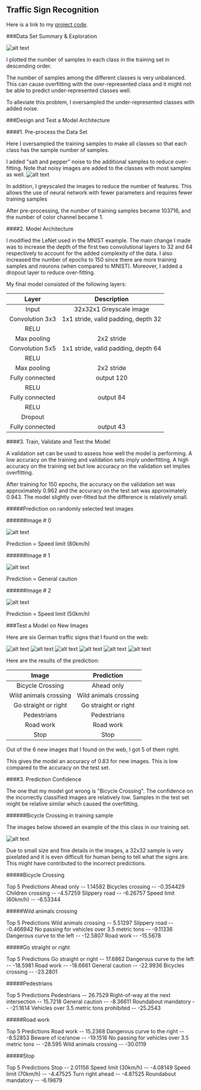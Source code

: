 **Traffic Sign Recognition** 
---


[//]: # (Image References)

[exploration]: ./write-up_images/exploration.png "exploration"
[noisy_image]: ./write-up_images/noisy_image.png "noisy_image"
[random_test_image_1]: ./write-up_images/random_test_image_1.png "random_test_image_1"
[random_test_image_2]: ./write-up_images/random_test_image_2.png "random_test_image_2"
[random_test_image_3]: ./write-up_images/random_test_image_3.png "random_test_image_3"
[new_image_1]: ./write-up_images/new_image_1.png "new_image_1"
[new_image_2]: ./write-up_images/new_image_2.png "new_image_2"
[new_image_3]: ./write-up_images/new_image_3.png "new_image_3"
[new_image_4]: ./write-up_images/new_image_4.png "new_image_4"
[new_image_5]: ./write-up_images/write-up_images/new_image_5.png "new_image_5"
[new_image_6]: ./write-up_images/new_image_6.png "new_image_6"
[new_image_1_train]: ./write-up_images/new_image_1_train.png "new_image_1_train"
[new_image_2_train]: ./write-up_images/new_image_2_train.png "new_image_2_train"
[new_image_3_train]: ./write-up_images/new_image_3_train.png "new_image_3_train"
[new_image_4_train]: ./write-up_images/new_image_4_train.png "new_image_4_train"
[new_image_5_train]: ./write-up_images/new_image_5_train.png "new_image_5_train"
[new_image_6_train]: ./write-up_images/new_image_6_train.png "new_image_6_train"
[bicycle_train]: ./write-up_images/bicycle_train.png "bicycle_train"


Here is a link to my [project code](https://github.com/tuzzer/CarND-Traffic-Sign-Classifier-Project/blob/master/Traffic_Sign_Classifier.ipynb).


###Data Set Summary & Exploration

![alt text][exploration]

I plotted the number of samples in each class in the training set in descending order.

The number of samples among the different classes is very unbalanced.
This can cause overfitting with the over-represented class and it might not be able to predict under-represented classes well. 

To alleviate this problem, I oversampled the under-represented classes with added noise.

###Design and Test a Model Architecture

####1. Pre-process the Data Set

Here I oversampled the training samples to make all classes so that each class has the sample number of samples. 

I added "salt and pepper" noise to the additional samples to reduce over-fitting. Note that noisy images are added to the classes with most samples as well.
![alt text][noisy_image]

In addition, I greyscaled the images to reduce the number of features. This allows the use of neural network with fewer parameters and requires fewer training samples

After pre-processing, the number of training samples became 103716, 
and the number of color channel became 1.


####2. Model Architecture

I modified the LeNet used in the MNIST example. 
The main change I made was to increase the depth of the first two convolutional layers to 32 and 64
respectively to account for the added complexity of the data. 
I also increased the number of epochs to 150 since there are more training samples and neurons (when compared to MNIST).
Moreover, I added a dropout layer to reduce over-fitting.

My final model consisted of the following layers:

| Layer         		|     Description	        					| 
|:---------------------:|:---------------------------------------------:| 
| Input         		| 32x32x1 Greyscale image   					|
| Convolution 3x3     	| 1x1 stride, valid padding, depth 32 	        |
| RELU					|												|
| Max pooling	      	| 2x2 stride				                    |
| Convolution 5x5	    | 1x1 stride, valid padding, depth 64     		|
| RELU					|												|
| Max pooling	      	| 2x2 stride 				                    |
| Fully connected		| output 120        						    |	
| RELU					|												|
| Fully connected		| output 84        						        |	
| RELU					|												|
| Dropout               |                                               |
| Fully connected		| output 43        						        |	


####3. Train, Validate and Test the Model

A validation set can be used to assess how well the model is performing. 
A low accuracy on the training and validation sets imply underfitting. 
A high accuracy on the training set but low accuracy on the validation set implies overfitting.


After training for 150 epochs, the accuracy on the validation set was approximately 0.962 and the accuracy on the test set was approximately 0.943. 
The model slightly over-fitted but the difference is relatively small.

#####Prediction on randomly selected test images

######Image # 0

![alt text][random_test_image_1]

Prediction = Speed limit (80km/h)


######Image # 1

![alt text][random_test_image_2]

Prediction = General caution

######Image # 2

![alt text][random_test_image_3]

Prediction = Speed limit (50km/h)


###Test a Model on New Images

Here are six German traffic signs that I found on the web:

![alt text][new_image_1] ![alt text][new_image_2] 
![alt text][new_image_3] ![alt text][new_image_4] 
![alt text][new_image_5] ![alt text][new_image_6]


Here are the results of the prediction:

| Image			        |     Prediction	        					| 
|:---------------------:|:---------------------------------------------:| 
| Bicycle Crossing		| Ahead only    								| 
| Wild animals crossing | Wild animals crossing 						|
| Go straight or right 	| Go straight or right          				|
| Pedestrians      		| Pedestrians					 				|
| Road work 			| Road work           							|
| Stop         			| Stop                 							|


Out of the 6 new images that I found on the web, I got 5 of them right. 

This gives the model an accuracy of 0.83 for new images. This is low compared to the accuracy on the test set. 


####3. Prediction Confidence

The one that my model got wrong is "Bicycle Crossing". The confidence on the incorrectly classified images are relatively low. 
Samples in the test set might be relative similar which caused the overfitting.

######Bicycle Crossing in training sample

The images below showed an example of the this class in our training set.

![alt text][bicycle_train]

Due to small size and fine details in the images, a 32x32 sample is very pixelated and it is even difficult for human being to tell what the signs are.
This might have contributed to the incorrect predictions. 


#####Bicycle Crossing		
        			
Top 5 Predictions
	 Ahead only -- 1.14582
	 Bicycles crossing -- -0.354429
	 Children crossing -- -4.57259
	 Slippery road -- -6.26757
	 Speed limit (60km/h) -- -6.53344

#####Wild animals crossing 

Top 5 Predictions
	 Wild animals crossing -- 5.51297
	 Slippery road -- -0.466942
	 No passing for vehicles over 3.5 metric tons -- -9.11336
	 Dangerous curve to the left -- -12.5807
	 Road work -- -15.5678
 

#####Go straight or right 	

Top 5 Predictions
	 Go straight or right -- 17.6862
	 Dangerous curve to the left -- -18.5981
	 Road work -- -18.6661
	 General caution -- -22.9936
	 Bicycles crossing -- -23.2801

 
#####Pedestrians      		

Top 5 Predictions
	 Pedestrians -- 26.7529
	 Right-of-way at the next intersection -- 15.7218
	 General caution -- -8.36611
	 Roundabout mandatory -- -21.1614
	 Vehicles over 3.5 metric tons prohibited -- -25.2543
	 
#####Road work

Top 5 Predictions 
	 Road work -- 15.2368
	 Dangerous curve to the right -- -8.52853
	 Beware of ice/snow -- -19.1516
	 No passing for vehicles over 3.5 metric tons -- -28.595
	 Wild animals crossing -- -30.0119

#####Stop

Top 5 Predictions
	 Stop -- 2.01156
	 Speed limit (30km/h) -- -4.08149
	 Speed limit (70km/h) -- -4.47525
	 Turn right ahead -- -4.87525
	 Roundabout mandatory -- -6.19679

